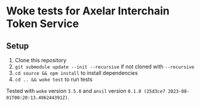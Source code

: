 # Woke tests for Axelar Interchain Token Service

## Setup

1. Clone this repository
2. `git submodule update --init --recursive` if not cloned with `--recursive`
3. `cd source && npm install` to install dependencies
4. `cd .. && woke test` to run tests

Tested with `woke` version `3.5.0` and `anvil` version `0.1.0 (25d3ce7 2023-08-01T00:20:13.496244391Z)`.